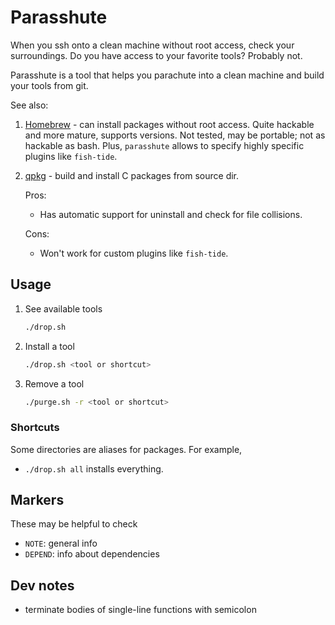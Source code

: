 # Parasshute

When you ssh onto a clean machine without root access, check your surroundings.
Do you have access to your favorite tools? Probably not.

Parasshute is a tool that helps you parachute into a clean machine and build
your tools from git.

See also:

1. [Homebrew](https://docs.brew.sh/Homebrew-on-Linux) - can install packages
   without root access. Quite hackable and more mature, supports
   versions. Not tested, may be portable; not as hackable as bash.
   Plus, `parasshute` allows to specify highly specific plugins like `fish-tide`.
2. [qpkg](https://nullprogram.com/blog/2018/03/27/) - build and install C packages 
   from source dir.

   Pros:
   - Has automatic support for uninstall and check for file collisions.

   Cons:
   - Won't work for custom plugins like `fish-tide`.

## Usage

1. See available tools

     ```bash
    ./drop.sh 
    ```

2. Install a tool

     ```bash
    ./drop.sh <tool or shortcut>
    ```

3. Remove a tool
    
     ```bash
    ./purge.sh -r <tool or shortcut>
    ```

### Shortcuts

Some directories are aliases for packages. For example,

- `./drop.sh all` installs everything.

## Markers

These may be helpful to check

- `NOTE`: general info
- `DEPEND`: info about dependencies

## Dev notes

- terminate bodies of single-line functions with semicolon

